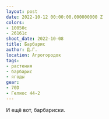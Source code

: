 ```yaml
---
layout: post
date: 2022-10-12 00:00:00.000000000 Z
colors:
- 10050c
- 26161c
shoot_date: 2022-10-08
title: Барбарис
author: Д.Г.
location: Агрогородок
tags:
- растения
- барбарис
- ягоды
gear:
- 70D
- Гелиос 44-2
---
```

И ещё вот, барбариски.

